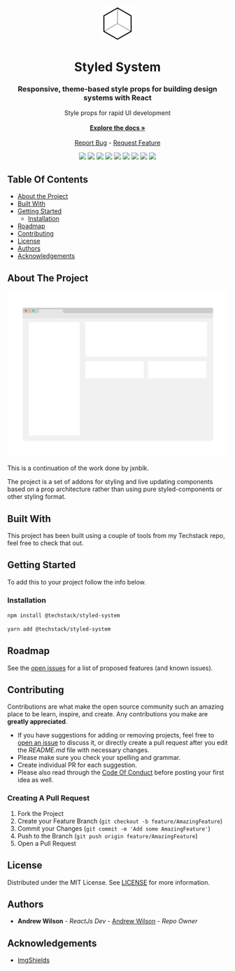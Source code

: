 <br/>
<p align="center">
  <a href="https://github.com/The-Code-Monkey/styled-system">
    <img src="image.png" alt="Logo" width="80" height="80">
  </a>
  
  <h1 align="center">Styled System</h1>

  <h3 align="center">Responsive, theme-based style props for building design systems with React</h3>

  <p align="center">
    Style props for rapid UI development
    <br/>
    <br/>
    <a href="https://styled-system.com/"><strong>Explore the docs »</strong></a>
    <br/>
    <br/>
    <a href="https://github.com/The-Code-Monkey/styled-system/issues">Report Bug</a>
    -
    <a href="https://github.com/The-Code-Monkey/styled-system/issues">Request Feature</a>
  </p>
</p>

<div display="flex" align="center">
  <img src="https://img.shields.io/codefactor/grade/github/the-code-monkey/styled-system?style=for-the-badge" />
  <img src="https://img.shields.io/github/checks-status/the-code-monkey/styled-system/main?style=for-the-badge" />
  <img src="https://img.shields.io/npm/dm/@techstack/styled-system?style=for-the-badge" />
  <img src="https://img.shields.io/github/issues-raw/the-code-monkey/styled-system?style=for-the-badge" />
  <img src="https://img.shields.io/github/issues-pr/the-code-monkey/styled-system?style=for-the-badge" />
  <img src="https://img.shields.io/github/license/the-code-monkey/styled-system?style=for-the-badge" />
  <img src="https://img.shields.io/github/stars/the-code-monkey/styled-system?style=for-the-badge" />
  <img src="https://img.shields.io/npm/v/@techstack/styled-system?style=for-the-badge" />
  <img src="https://img.shields.io/github/commit-activity/m/the-code-monkey/styled-system?style=for-the-badge" />
</div>

## Table Of Contents

* [About the Project](#about-the-project)
* [Built With](#built-with)
* [Getting Started](#getting-started)
  * [Installation](#installation)
* [Roadmap](#roadmap)
* [Contributing](#contributing)
* [License](#license)
* [Authors](#authors)
* [Acknowledgements](#acknowledgements)

## About The Project

![Screen Shot](images/image.png)

This is a continuation of the work done by jxnblk.

The project is a set of addons for styling and live updating components based on a prop architecture rather than using pure styled-components or other styling format.

## Built With

This project has been built using a couple of tools from my Techstack repo, feel free to check that out.

## Getting Started

To add this to your project follow the info below.

### Installation

```sh
npm install @techstack/styled-system
```

```sh
yarn add @techstack/styled-system
```

## Roadmap

See the [open issues](https://github.com/The-Code-Monkey/styled-system/issues) for a list of proposed features (and known issues).

## Contributing

Contributions are what make the open source community such an amazing place to be learn, inspire, and create. Any contributions you make are **greatly appreciated**.
* If you have suggestions for adding or removing projects, feel free to [open an issue](https://github.com/The-Code-Monkey/styled-system/issues/new) to discuss it, or directly create a pull request after you edit the *README.md* file with necessary changes.
* Please make sure you check your spelling and grammar.
* Create individual PR for each suggestion.
* Please also read through the [Code Of Conduct](https://github.com/The-Code-Monkey/styled-system/blob/main/CODE_OF_CONDUCT.md) before posting your first idea as well.

### Creating A Pull Request

1. Fork the Project
2. Create your Feature Branch (`git checkout -b feature/AmazingFeature`)
3. Commit your Changes (`git commit -m 'Add some AmazingFeature'`)
4. Push to the Branch (`git push origin feature/AmazingFeature`)
5. Open a Pull Request

## License

Distributed under the MIT License. See [LICENSE](https://github.com/The-Code-Monkey/styled-system/blob/main/LICENSE.md) for more information.

## Authors

* **Andrew Wilson** - *ReactJs Dev* - [Andrew Wilson](https://github.com/The-Code-Monkey/) - *Repo Owner*

## Acknowledgements

* [ImgShields](https://shields.io/)
